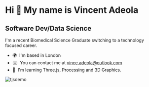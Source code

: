 Hi 👋 My name is Vincent Adeola
===============================

Software Dev/Data Science
-------------------------

I'm a recent Biomedical Science Graduate switching to a technology focused career.

*   🌍  I'm based in London
*   ✉️  You can contact me at [vince.adeola@outlook.com](mailto:vince.adeola@outlook.com)
*   🧠  I'm learning Three.js, Processing and 3D Graphics.
  
![tjsdemo](https://github.com/dir-V/dir-V/assets/121815639/b7f3dc44-23a6-43d2-9f58-6f05611d8dc0)
